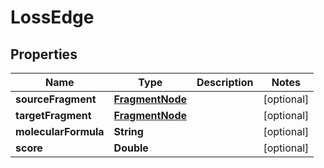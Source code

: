 

# LossEdge



## Properties

| Name | Type | Description | Notes |
|------------ | ------------- | ------------- | -------------|
|**sourceFragment** | [**FragmentNode**](FragmentNode.md) |  |  [optional] |
|**targetFragment** | [**FragmentNode**](FragmentNode.md) |  |  [optional] |
|**molecularFormula** | **String** |  |  [optional] |
|**score** | **Double** |  |  [optional] |



